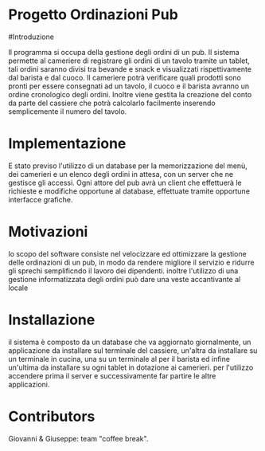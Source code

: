 # Progetto Ordinazioni Pub

#Introduzione

Il programma si occupa della gestione degli ordini di un pub.
Il sistema permette al cameriere di registrare gli ordini 
di un tavolo tramite un tablet, tali ordini saranno divisi tra bevande 
e snack e visualizzati rispettivamente 
dal barista e dal cuoco. Il cameriere potrà verificare quali prodotti sono pronti per essere 
consegnati ad un tavolo, 
il cuoco e il barista avranno un ordine cronologico degli ordini. 
Inoltre viene gestita la creazione del conto da parte 
del cassiere che potrà calcolarlo facilmente inserendo semplicemente 
il numero del tavolo.


# Implementazione

E stato previso l'utilizzo di un database per la memorizzazione del menù, dei camerieri e un elenco degli ordini in attesa,
con un 
server che ne gestisce gli accessi.
Ogni attore del pub avrà un client che effettuerà le richieste e 
modifiche opportune al database, effettuate tramite opportune interfacce grafiche.




# Motivazioni

lo scopo del software consiste nel velocizzare ed ottimizzare la gestione delle ordinazioni di un pub, 
in modo da rendere migliore il servizio e ridurre gli sprechi semplificndo il lavoro dei dipendenti.
inoltre l'utilizzo di una gestione informatizzata degli ordini può dare una veste accantivante al locale



# Installazione

il sistema è composto da un database che va aggiornato giornalmente, un applicazione da installare sul terminale del cassiere,
un'altra da installare su un terminale in cucina, una su un terminale al per il barista ed infine un'ultima da installare
su ogni tablet in dotazione ai camerieri. per l'utilizzo accendere prima il server e successivamente far partire le altre
applicazioni.



# Contributors

Giovanni & Giuseppe: team "coffee break".
